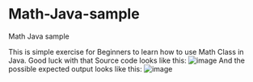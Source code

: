 # Math-Java-sample
Math Java sample

This is simple exercise for Beginners to learn how to use Math Class in Java. Good luck with that
Source code looks like this: ![image](https://user-images.githubusercontent.com/24220136/200164595-8361fbaa-2043-4b6d-8dc2-c83230a4cab2.png)
And the possible expected output looks like this: ![image](https://user-images.githubusercontent.com/24220136/200164634-13588b2f-8d6d-442b-88ec-c3196613017b.png)

